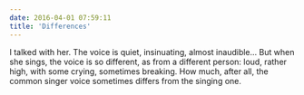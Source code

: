 ```yaml
---
date: 2016-04-01 07:59:11
title: 'Differences'
---
```


I talked with her. The voice is quiet, insinuating, almost inaudible… But when she sings, the voice
is so different, as from a different person: loud, rather high, with some crying, sometimes
breaking. How much, after all, the common singer voice sometimes differs from the singing one.
